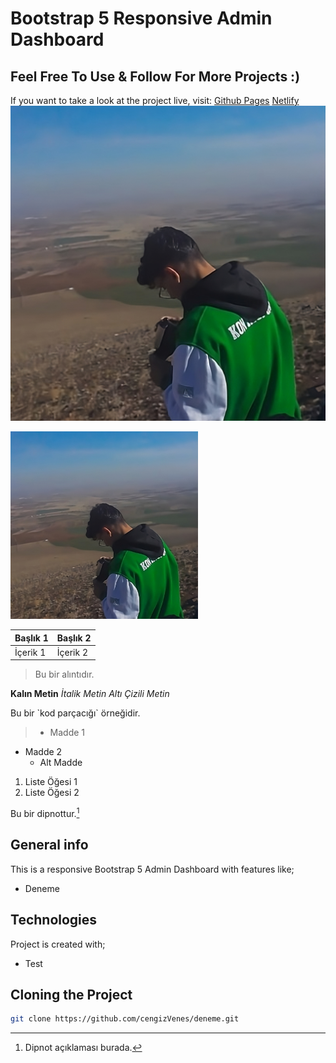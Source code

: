 # Bootstrap 5 Responsive Admin Dashboard 
## Feel Free To Use & Follow For More Projects :)

If you want to take a look at the project live, visit: 
[Github Pages](https://ahmetdogukankonuk.github.io/dashboard/)
[Netlify](https://adk-cms-dashboard.netlify.app/)
![Proje Logosu](126420672-transformed.jpeg)

<img src="126420672-transformed.jpeg" alt="Alternatif Metin" width="300" height="300">

| Başlık 1 | Başlık 2 |
|----------|----------|
| İçerik 1 | İçerik 2 |


> Bu bir alıntıdır.


**Kalın Metin**
*İtalik Metin*
_Altı Çizili Metin_


Bu bir \`kod parçacığı\` örneğidir.

> - Madde 1
- Madde 2
  - Alt Madde
1. Liste Öğesi 1
2. Liste Öğesi 2

Bu bir dipnottur.[^1]

[^1]: Dipnot açıklaması burada.

## General info

This is a responsive Bootstrap 5 Admin Dashboard with features like;

* Deneme

## Technologies

Project is created with;

* Test

## Cloning the Project

```bash
git clone https://github.com/cengizVenes/deneme.git
```

